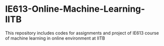 # IE613-Online-Machine-Learning-IITB
 This repository includes codes for assignments and project of IE613 course of machine learning in online environment at IITB

